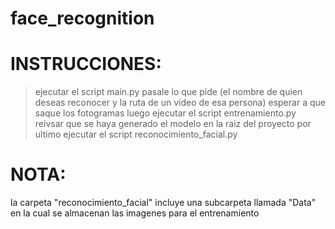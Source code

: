 # face_recognition

# INSTRUCCIONES:
> ejecutar el script main.py
pasale lo que pide (el nombre de quien deseas reconocer y la ruta de un video de esa persona)
> esperar a que saque los fotogramas
> luego ejecutar el script entrenamiento.py
> reivsar que se haya generado el modelo en la raiz del proyecto
> por ultimo ejecutar el script reconocimiento_facial.py

# NOTA:
la carpeta "reconocimiento_facial" incluye una subcarpeta llamada "Data" en la cual se almacenan las imagenes para el entrenamiento
